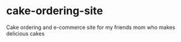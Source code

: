 # cake-ordering-site
Cake ordering and e-commerce site for my friends mom who makes delicious cakes
